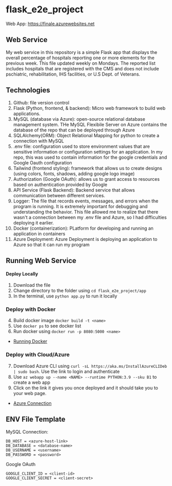 # flask_e2e_project

Web App: https://finale.azurewebsites.net

## Web Service
My web service in this repository is a simple Flask app that displays the overall percentage of hospitals reporting one or more elements for the previous week. This file updated weekly on Mondays. The reported list includes hospitals that are registered with the CMS and does not include pschiatric, rehabilitation, IHS facilities, or U.S Dept. of Veterans.

## Technologies
1. Github: file version control
2. Flask (Python, frontend, & backend): Micro web framework to build web applications.  
3. MySQL (database via Azure): open-source relational database management system. THe MySQL Flexibile Server on Azure contains the database of the repo that can be deployed through Azure
4. SQLAlchemy(ORM): Object Relational Mapping for python to create a connection with MySQL
5. .env file: configuration used to store environment values that are sensitive information or configuration settings for an application. In my repo, this was used to contain information for the google credentials and Google Oauth configuration
6. Tailwind (frontend styling): framework that allows us to create designs (using colors, fonts, shadows, adding google logo image)
7. Authorization (Google OAuth): allows us to grant access to resources based on authentication provided by Google
8. API Service (Flask Backend): Backend service that allows communication between different services. 
9. Logger: The file that records events, messages, and errors when the program is running. It is extremely important for debugging and understanding the behavior. This file allowed me to realize that there wasn't a connection between my .env file and Azure, so I had difficulties deploying it earlier.
10. Docker (containerization): PLatform for developing and running an application in containers
11. Azure Deployment: Azure Deployment is deploying an application to Azure so that it can run my program

## Running Web Service 
#### Deploy Locally
1. Download the file
2. Change directory to the folder using ```cd flask_e2e_project/app```
3. In the terminal, use ```python app.py``` to run it locally
### Deploy with Docker
4. Build docker image ```docker build -t <name>```
5. Use ```docker ps``` to see docker list
6. Run docker using ```docker run -p 8080:5000 <name>```
- [Running Docker](https://github.com/hal-yu/flask_e2e_project/blob/main/docs/docker_build_run.png)
### Deploy with Cloud/Azure
7. Download Azure CLI using ```curl -sL https://aka.ms/InstallAzureCLIDeb | sudo bash```. Use the link to login and authenticate 
8. Use ```az webapp up --name <NAME> --runtime PYTHON:3.9 --sku B1``` to create a web app
9. Click on the link it gives you once deployed and it should take you to your web page.
- [Azure Connection](https://github.com/hal-yu/flask_e2e_project/blob/main/docs/Azure_connection.png)

## ENV File Template
MySQL Connection:
```
DB_HOST = <azure-host-link>
DB_DATABASE = <database-name>
DB_USERNAME = <username>
DB_PASSWORD = <password>
```
Google OAuth
```
GOOGLE_CLIENT_ID = <client-id>
GOOGLE_CLIENT_SECRET = <client-secret>
```
 

